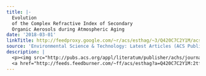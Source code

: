 ```yaml
---
title: |-
  Evolution
  of the Complex Refractive Index of Secondary
  Organic Aerosols during Atmospheric Aging
date: '2018-03-01'
linkTitle: http://feedproxy.google.com/~r/acs/esthag/~3/Q420C7C2Y1M/acs.est.7b05742
source: 'Environmental Science & Technology: Latest Articles (ACS Publications)'
description: |
  <p><img src="http://pubs.acs.org/appl/literatum/publisher/achs/journals/content/esthag/0/esthag.ahead-of-print/acs.est.7b05742/20180228/images/medium/es-2017-05742j_0006.gif" alt="TOC Graphic"/></p><div><cite>Environmental Science & Technology</cite></div><div>DOI: 10.1021/acs.est.7b05742</div><div class="feedflare">
  <a href="http://feeds.feedburner.com/~ff/acs/esthag?a=Q420C7C2Y1M:2tfGs5NZKMI:yIl2AUoC8zA"><img src="http://feeds.feedburner.com/~ff/acs/esthag?d=yIl2AUoC8zA" border="0"></img></a>
---
```

